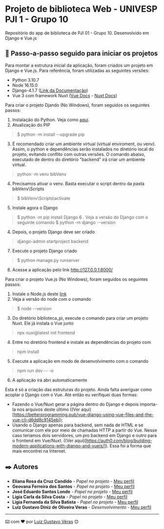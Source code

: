 # Projeto de biblioteca Web - UNIVESP PJI 1 - Grupo 10
Repositório do app de biblioteca de PJI 01 - Grupo 10. Desenvolvido em Django e Vue.js

## 🚀 Passo-a-passo seguido para iniciar os projetos

Para montar a estrutura inicial da aplicação, foram criados um projeto em Django e Vue.js. Para referência, foram utilizadas as seguintes versões:
- Python 3.10.7
- Node 16.15.0
- Django-4.1.7 ([Link da Documentação](https://docs.djangoproject.com/en/4.1/))
- Vue 3 com framework Nuxt ([Vue Docs](https://vuejs.org/guide/introduction.html) - [Nuxt Docs](https://nuxtjs.org/pt/))

Para criar o projeto Djando (No Windows), foram seguidos os seguintes passos:

1. Instalação do Python. Veja como [aqui](https://docs.djangoproject.com/en/4.1/intro/install/#install-python).
2. Atualização do PIP
> $ python -m install --upgrade pip
3. É recomendado criar um ambiente virtual (virtual enviroment, ou venv). Assim, o python e dependências serão instalados no diretório local do projeto, evitando conflito com outras versões. O comando abaixo, executado de dentro do diretório "backend" irá criar um ambiente virtual.
> python -m venv bibVenv 
4. Precisamos ativar o venv. Basta executar o script dentro da pasta bibVenv\Scripts
> $ bibVenv\Scripts\activate
5. Instale agora o Django
> $ python -m pip install Django
6 . Veja a versão do Django com o seguinte comando
> $ python -m django --version
4. Depois, o projeto Django deve ser criado
> django-admin startproject backend
7. Execute o projeto Django criado
> $ python manage.py runserver
8. Acesse a aplicação pelo link http://127.0.0.1:8000/

Para criar o projeto Vue.js (No Windows), foram seguidos os seguintes passos:

1. Instale o Node.js deste [link](https://nodejs.org/en/download)
2. Veja a versão do node com o comando
> $ node --version
3. Do diretório biblioteca_pi, execute o comando para criar um projeto Nuxt. Ele já instala o Vue junto
> npx nuxi@latest init frontend
4. Entre no diretório frontend e instale as dependências do projeto com 
> npm install
5. Execute a aplicação em modo de desenvolvimento com o comando
> npm run dev -- -o
6. A aplicação irá abri automaticamente

Esta é só a criação das estruturas do projeto. Ainda falta averiguar como acoplar o Django com o Vue. Até então eu verifiquei duas formas:

- Fazendo o Vue/Nuxt gerar a página dentro do Django e depois importa-la nos arquivos deste último ((Ver aqui)[https://betterprogramming.pub/vue-django-using-vue-files-and-the-vue-cli-d6dd8c9145eb]);
- Usando o Django apenas para backend, sem nada de HTML e se comunicar com ele por meio de chamadas HTTP a partir do Vue. Nesse caso teriamos dois servidores, um pro backend em Django e outro para o frontend em Vue/Nuxt. ((Ver aqui)[https://auth0.com/blog/building-modern-applications-with-django-and-vuejs/]). Essa foi a forma que mais encontrei na Internet.

## ✒️ Autores

* **Eliana Rosa da Cruz Candido** - *Papel no projeto* - [Meu perfil](https://univesp.br)
* **Geovana Ferreira dos Santos** - *Papel no projeto* - [Meu perfil](https://univesp.br)
* **José Eduardo Santos Londe** - *Papel no projeto* - [Meu perfil](https://univesp.br)
* **Ligia Carla da Silva Costa** - *Papel no projeto* - [Meu perfil](https://univesp.br)
* **Ligia Fernanda da Silva Batista** - *Papel no projeto* - [Meu perfil](https://univesp.br)
* **Luiz Gustavo Diniz de Oliveira Veras** - *Desenvolvimento* - [Meu perfil](https://github.com/lgveras)

---
⌨️ com ❤️ por [Luiz Gustavo Véras](https://github.com/lgveras) 😊
